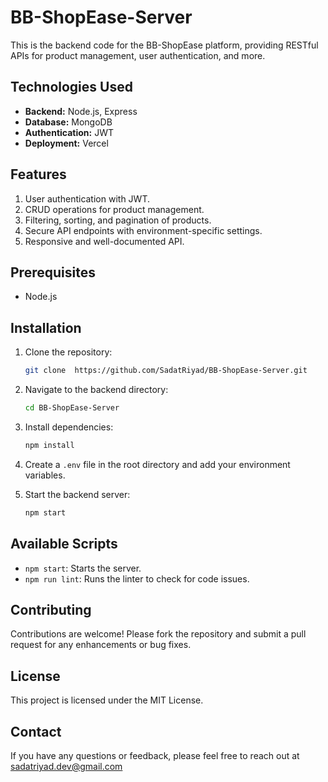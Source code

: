 # BB-ShopEase-Server

This is the backend code for the BB-ShopEase platform, providing RESTful APIs for product management, user authentication, and more.

## Technologies Used

- **Backend:** Node.js, Express
- **Database:** MongoDB
- **Authentication:** JWT
- **Deployment:** Vercel

## Features

1. User authentication with JWT.
2. CRUD operations for product management.
3. Filtering, sorting, and pagination of products.
4. Secure API endpoints with environment-specific settings.
5. Responsive and well-documented API.

## Prerequisites

- Node.js

## Installation

1. Clone the repository:

   ```bash
   git clone  https://github.com/SadatRiyad/BB-ShopEase-Server.git
   ```

2. Navigate to the backend directory:

   ```bash
   cd BB-ShopEase-Server
   ```

3. Install dependencies:

   ```bash
   npm install
   ```

4. Create a `.env` file in the root directory and add your environment variables.

5. Start the backend server:

   ```bash
   npm start
   ```

## Available Scripts

- `npm start`: Starts the server.
- `npm run lint`: Runs the linter to check for code issues.

## Contributing

Contributions are welcome! Please fork the repository and submit a pull request for any enhancements or bug fixes.

## License

This project is licensed under the MIT License.

## Contact

If you have any questions or feedback, please feel free to reach out at sadatriyad.dev@gmail.com 
